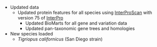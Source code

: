 - Updated data
    - Updated protein features for all species using [InterProScan](http://www.ebi.ac.uk/interpro/search/sequence-search) with version 75 of [InterPro](https://www.ebi.ac.uk/interpro/)
		- Updated BioMarts for all gene and variation data
		- Updated pan-taxonomic gene trees and homologies
- New species loaded
	- _Tigriopus californicus_ (San Diego strain)
